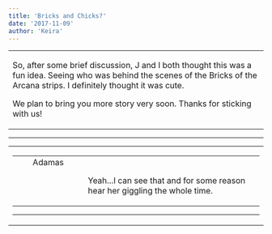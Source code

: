 ```yaml
---
title: 'Bricks and Chicks?'
date: '2017-11-09'
author: 'Keira'
---
```


<div>
<!-- Main content here -->
<table border="0" class="post"><tbody><tr><td>
   
   <div class="post_body">
       <p>So, after some brief discussion, J and I both thought this was a fun idea. Seeing who was behind the scenes of the Bricks of the Arcana strips. I definitely thought it was cute.</p><p>We plan to bring you more story very soon. Thanks for sticking with us!</p>
   </div>
   </td></tr>
   </tbody></table><hr><table style="width:100%; border:0;" class="comment_table"><tbody><tr><td width="100%"><a name=""> </a><div style="width:100%;" class="comment"><table border="0" width="100%"><tbody><tr><td align="center" valign="top" width="125">
<span class="comment_title"><center>Adamas<br></center><a name="3062">&nbsp;</a></span><br>
<center><img src="https://www.gravatar.com/avatar.php?gravatar_id=63b5da7dbecbf4a2fac891b8f15ccbc4&amp;default=http%3A%2F%2Fmysteriesofthearcana.com%2Ftemplates%2Fmain%2Fimages%2Favatar.gif&amp;size=80&amp;rating=g" border="0" alt=""></center>
</td>
<td valign="top">


<p class="comment_text"> </p><p class="comment_text"><br> Yeah...I can see that and for some reason hear her giggling the whole time.<br></p>
 

</td></tr></tbody></table>
<hr></div></td></tr></tbody></table>
<!-- End main content -->
              </div>
